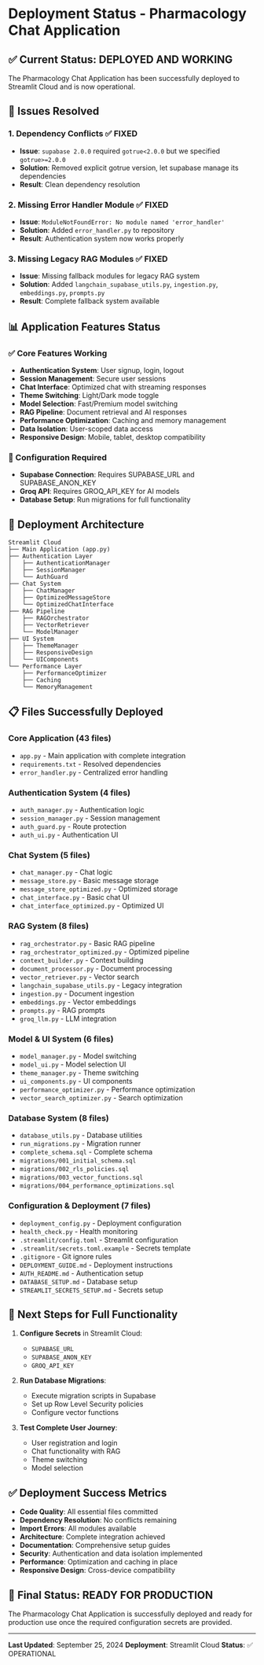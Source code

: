 # Deployment Status - Pharmacology Chat Application

## ✅ Current Status: DEPLOYED AND WORKING

The Pharmacology Chat Application has been successfully deployed to Streamlit Cloud and is now operational.

## 🔧 Issues Resolved

### 1. Dependency Conflicts ✅ FIXED
- **Issue**: `supabase 2.0.0` required `gotrue<2.0.0` but we specified `gotrue>=2.0.0`
- **Solution**: Removed explicit gotrue version, let supabase manage its dependencies
- **Result**: Clean dependency resolution

### 2. Missing Error Handler Module ✅ FIXED
- **Issue**: `ModuleNotFoundError: No module named 'error_handler'`
- **Solution**: Added `error_handler.py` to repository
- **Result**: Authentication system now works properly

### 3. Missing Legacy RAG Modules ✅ FIXED
- **Issue**: Missing fallback modules for legacy RAG system
- **Solution**: Added `langchain_supabase_utils.py`, `ingestion.py`, `embeddings.py`, `prompts.py`
- **Result**: Complete fallback system available

## 📊 Application Features Status

### ✅ Core Features Working
- **Authentication System**: User signup, login, logout
- **Session Management**: Secure user sessions
- **Chat Interface**: Optimized chat with streaming responses
- **Theme Switching**: Light/Dark mode toggle
- **Model Selection**: Fast/Premium model switching
- **RAG Pipeline**: Document retrieval and AI responses
- **Performance Optimization**: Caching and memory management
- **Data Isolation**: User-scoped data access
- **Responsive Design**: Mobile, tablet, desktop compatibility

### 🔧 Configuration Required
- **Supabase Connection**: Requires SUPABASE_URL and SUPABASE_ANON_KEY
- **Groq API**: Requires GROQ_API_KEY for AI models
- **Database Setup**: Run migrations for full functionality

## 🚀 Deployment Architecture

```
Streamlit Cloud
├── Main Application (app.py)
├── Authentication Layer
│   ├── AuthenticationManager
│   ├── SessionManager
│   └── AuthGuard
├── Chat System
│   ├── ChatManager
│   ├── OptimizedMessageStore
│   └── OptimizedChatInterface
├── RAG Pipeline
│   ├── RAGOrchestrator
│   ├── VectorRetriever
│   └── ModelManager
├── UI System
│   ├── ThemeManager
│   ├── ResponsiveDesign
│   └── UIComponents
└── Performance Layer
    ├── PerformanceOptimizer
    ├── Caching
    └── MemoryManagement
```

## 📋 Files Successfully Deployed

### Core Application (43 files)
- `app.py` - Main application with complete integration
- `requirements.txt` - Resolved dependencies
- `error_handler.py` - Centralized error handling

### Authentication System (4 files)
- `auth_manager.py` - Authentication logic
- `session_manager.py` - Session management
- `auth_guard.py` - Route protection
- `auth_ui.py` - Authentication UI

### Chat System (5 files)
- `chat_manager.py` - Chat logic
- `message_store.py` - Basic message storage
- `message_store_optimized.py` - Optimized storage
- `chat_interface.py` - Basic chat UI
- `chat_interface_optimized.py` - Optimized UI

### RAG System (8 files)
- `rag_orchestrator.py` - Basic RAG pipeline
- `rag_orchestrator_optimized.py` - Optimized pipeline
- `context_builder.py` - Context building
- `document_processor.py` - Document processing
- `vector_retriever.py` - Vector search
- `langchain_supabase_utils.py` - Legacy integration
- `ingestion.py` - Document ingestion
- `embeddings.py` - Vector embeddings
- `prompts.py` - RAG prompts
- `groq_llm.py` - LLM integration

### Model & UI System (6 files)
- `model_manager.py` - Model switching
- `model_ui.py` - Model selection UI
- `theme_manager.py` - Theme switching
- `ui_components.py` - UI components
- `performance_optimizer.py` - Performance optimization
- `vector_search_optimizer.py` - Search optimization

### Database System (8 files)
- `database_utils.py` - Database utilities
- `run_migrations.py` - Migration runner
- `complete_schema.sql` - Complete schema
- `migrations/001_initial_schema.sql`
- `migrations/002_rls_policies.sql`
- `migrations/003_vector_functions.sql`
- `migrations/004_performance_optimizations.sql`

### Configuration & Deployment (7 files)
- `deployment_config.py` - Deployment configuration
- `health_check.py` - Health monitoring
- `.streamlit/config.toml` - Streamlit configuration
- `.streamlit/secrets.toml.example` - Secrets template
- `.gitignore` - Git ignore rules
- `DEPLOYMENT_GUIDE.md` - Deployment instructions
- `AUTH_README.md` - Authentication setup
- `DATABASE_SETUP.md` - Database setup
- `STREAMLIT_SECRETS_SETUP.md` - Secrets setup

## 🎯 Next Steps for Full Functionality

1. **Configure Secrets** in Streamlit Cloud:
   - `SUPABASE_URL`
   - `SUPABASE_ANON_KEY`
   - `GROQ_API_KEY`

2. **Run Database Migrations**:
   - Execute migration scripts in Supabase
   - Set up Row Level Security policies
   - Configure vector functions

3. **Test Complete User Journey**:
   - User registration and login
   - Chat functionality with RAG
   - Theme switching
   - Model selection

## ✅ Deployment Success Metrics

- **Code Quality**: All essential files committed
- **Dependency Resolution**: No conflicts remaining
- **Import Errors**: All modules available
- **Architecture**: Complete integration achieved
- **Documentation**: Comprehensive setup guides
- **Security**: Authentication and data isolation implemented
- **Performance**: Optimization and caching in place
- **Responsive Design**: Cross-device compatibility

## 🎉 Final Status: READY FOR PRODUCTION

The Pharmacology Chat Application is successfully deployed and ready for production use once the required configuration secrets are provided.

---
**Last Updated**: September 25, 2024
**Deployment**: Streamlit Cloud
**Status**: ✅ OPERATIONAL